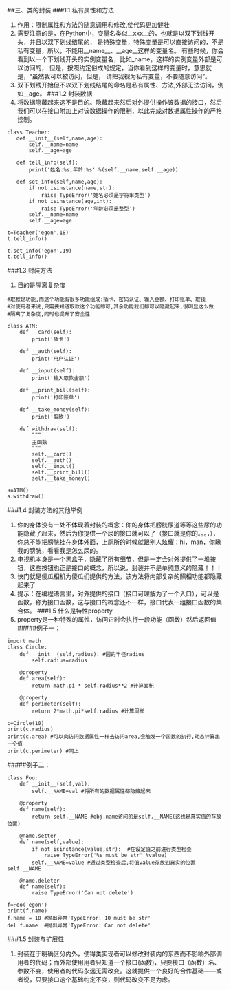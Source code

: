 ##三、类的封装
###1.1 私有属性和方法
 1. 作用：限制属性和方法的随意调用和修改,使代码更加健壮
 2. 需要注意的是，在Python中，变量名类似__xxx__的，也就是以双下划线开头，并且以双下划线结尾的，
是特殊变量，特殊变量是可以直接访问的，不是私有变量，所以，不能用__name__、__age__这样的变量名。
有些时候，你会看到以一个下划线开头的实例变量名，比如_name，这样的实例变量外部是可以访问的，
但是，按照约定俗成的规定，当你看到这样的变量时，意思就是，“虽然我可以被访问，但是，
请把我视为私有变量，不要随意访问”。
 3. 双下划线开始但不以双下划线结尾的命名是私有属性、方法,外部无法访问，例如__age。
###1.2 封装数据
 1. 将数据隐藏起来这不是目的。隐藏起来然后对外提供操作该数据的接口，然后我们可以在接口附加上对该数据操作的限制，以此完成对数据属性操作的严格控制。
 ```cython
class Teacher:
    def __init__(self,name,age):
        self.__name=name
        self.__age=age

    def tell_info(self):
        print('姓名:%s,年龄:%s' %(self.__name,self.__age))
        
    def set_info(self,name,age):
        if not isinstance(name,str):
            raise TypeError('姓名必须是字符串类型')
        if not isinstance(age,int):
            raise TypeError('年龄必须是整型')
        self.__name=name
        self.__age=age

t=Teacher('egon',18)
t.tell_info()

t.set_info('egon',19)
t.tell_info()
```
###1.3 封装方法
1. 目的是隔离复杂度
```cython
#取款是功能,而这个功能有很多功能组成:插卡、密码认证、输入金额、打印账单、取钱
#对使用者来说,只需要知道取款这个功能即可,其余功能我们都可以隐藏起来,很明显这么做
#隔离了复杂度,同时也提升了安全性

class ATM:
    def __card(self):
        print('插卡')
        
    def __auth(self):
        print('用户认证')
        
    def __input(self):
        print('输入取款金额')
        
    def __print_bill(self):
        print('打印账单')
        
    def __take_money(self):
        print('取款')

    def withdraw(self):
        """
        主函数
        """
        self.__card()
        self.__auth()
        self.__input()
        self.__print_bill()
        self.__take_money()

a=ATM()
a.withdraw()
```
###1.4 封装方法的其他举例
1. 你的身体没有一处不体现着封装的概念：你的身体把膀胱尿道等等这些尿的功能隐藏了起来，然后为你提供一个尿的接口就可以了（接口就是你的。。。，），你总不能把膀胱挂在身体外面，上厕所的时候就跟别人炫耀：hi，man，你瞅我的膀胱，看看我是怎么尿的。
2. 电视机本身是一个黑盒子，隐藏了所有细节，但是一定会对外提供了一堆按钮，这些按钮也正是接口的概念，所以说，封装并不是单纯意义的隐藏！！！
3. 快门就是傻瓜相机为傻瓜们提供的方法，该方法将内部复杂的照相功能都隐藏起来了
4. 提示：在编程语言里，对外提供的接口（接口可理解为了一个入口），可以是函数，称为接口函数，这与接口的概念还不一样，接口代表一组接口函数的集合体。
###1.5 什么是特性property
1. property是一种特殊的属性，访问它时会执行一段功能（函数）然后返回值
#####例子一：
```cython
import math
class Circle:
    def __init__(self,radius): #圆的半径radius
        self.radius=radius

    @property
    def area(self):
        return math.pi * self.radius**2 #计算面积

    @property
    def perimeter(self):
        return 2*math.pi*self.radius #计算周长

c=Circle(10)
print(c.radius)
print(c.area) #可以向访问数据属性一样去访问area,会触发一个函数的执行,动态计算出一个值
print(c.perimeter) #同上
```
#####例子二：
```cython
class Foo:
    def __init__(self,val):
        self.__NAME=val #将所有的数据属性都隐藏起来

    @property
    def name(self):
        return self.__NAME #obj.name访问的是self.__NAME(这也是真实值的存放位置)

    @name.setter
    def name(self,value):
        if not isinstance(value,str):  #在设定值之前进行类型检查
            raise TypeError('%s must be str' %value)
        self.__NAME=value #通过类型检查后,将值value存放到真实的位置self.__NAME

    @name.deleter
    def name(self):
        raise TypeError('Can not delete')

f=Foo('egon')
print(f.name)
f.name = 10 #抛出异常'TypeError: 10 must be str'
del f.name  #抛出异常'TypeError: Can not delete'
```
###1.5 封装与扩展性
1. 封装在于明确区分内外，使得类实现者可以修改封装内的东西而不影响外部调用者的代码；而外部使用用者只知道一个接口(函数)，只要接口（函数）名、参数不变，使用者的代码永远无需改变。这就提供一个良好的合作基础——或者说，只要接口这个基础约定不变，则代码改变不足为虑。
